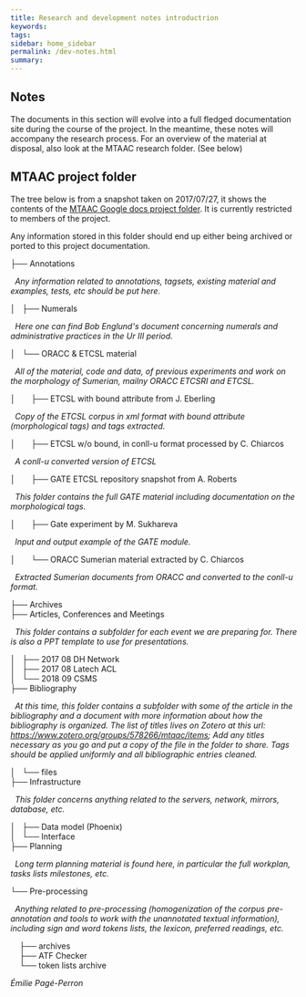 ```yaml
---
title: Research and development notes introductrion
keywords:
tags:
sidebar: home_sidebar
permalink: /dev-notes.html
summary:
---
```

## Notes

The documents in this section will evolve into a full fledged documentation site during the course of the project. In the meantime, these notes will accompany the research process. For an overview of the material at disposal, also look at the MTAAC research folder. (See below)


## MTAAC project folder

The tree below is from a snapshot taken on 2017/07/27, it shows the contents of the [MTAAC Google docs project folder](https://drive.google.com/drive/folders/0B8-deXARunnhU2FHVzVqLXA4N3M). It is currently restricted to members of the project.

Any information stored in this folder should end up either being archived or ported to this project documentation.

├── Annotations  

&nbsp;&nbsp;*Any information related to annotations, tagsets, existing material and examples, tests, etc should be put here.*

│&nbsp;&nbsp;&nbsp;├── Numerals  

&nbsp;&nbsp;*Here one can find Bob Englund's document concerning numerals and administrative practices in the Ur III period.*

│&nbsp;&nbsp;&nbsp;└── ORACC & ETCSL material  

&nbsp;&nbsp;*All of the material, code and data, of previous experiments and work on the morphology of Sumerian, mailny ORACC ETCSRI and ETCSL.*

│&nbsp;&nbsp;&nbsp;&nbsp;&nbsp;&nbsp;&nbsp;├── ETCSL with bound attribute from J. Eberling  

&nbsp;&nbsp;*Copy of the ETCSL corpus in xml format with bound attribute (morphological tags) and tags extracted.*

│&nbsp;&nbsp;&nbsp;&nbsp;&nbsp;&nbsp;&nbsp;├── ETCSL w/o bound, in conll-u format processed by C. Chiarcos  

&nbsp;&nbsp;*A conll-u converted version of ETCSL*

│&nbsp;&nbsp;&nbsp;&nbsp;&nbsp;&nbsp;&nbsp;├── GATE ETCSL repository snapshot from A. Roberts  

&nbsp;&nbsp;*This folder contains the full GATE material including documentation on the morphological tags.*

│&nbsp;&nbsp;&nbsp;&nbsp;&nbsp;&nbsp;&nbsp;├── Gate experiment by M. Sukhareva  

&nbsp;&nbsp;*Input and output example of the GATE module.*

│&nbsp;&nbsp;&nbsp;&nbsp;&nbsp;&nbsp;&nbsp;└── ORACC Sumerian material extracted by C. Chiarcos  

&nbsp;&nbsp;*Extracted Sumerian documents from ORACC and converted to the conll-u format.*

├── Archives  
├── Articles, Conferences and Meetings  

&nbsp;&nbsp;*This folder contains a subfolder for each event we are preparing for. There is also a PPT template to use for presentations.*

│&nbsp;&nbsp;&nbsp;├── 2017 08 DH Network  
│&nbsp;&nbsp;&nbsp;├── 2017 08 Latech ACL  
│&nbsp;&nbsp;&nbsp;└── 2018 09 CSMS  
├── Bibliography  

&nbsp;&nbsp;*At this time, this folder contains a subfolder with some of the article in the bibliography and a document with more information about how the bibliography is organized. The list of titles lives on Zotero at this url: https://www.zotero.org/groups/578266/mtaac/items; Add any titles necessary as you go and put a copy of the file in the folder to share. Tags should be applied uniformly and all bibliographic entries cleaned.*

│&nbsp;&nbsp;&nbsp;└── files  
├── Infrastructure  

&nbsp;&nbsp;*This folder concerns anything related to the servers, network, mirrors, database, etc.*

│&nbsp;&nbsp;&nbsp;├── Data model (Phoenix)  
│&nbsp;&nbsp;&nbsp;└── Interface  
├── Planning  

&nbsp;&nbsp;*Long term planning material is found here, in particular the full workplan, tasks lists milestones, etc.*

└── Pre-processing  

&nbsp;&nbsp;*Anything related to pre-processing (homogenization of the corpus pre-annotation and tools to work with the unannotated textual information), including sign and word tokens lists, the lexicon, preferred readings, etc.*

&nbsp;&nbsp;&nbsp;&nbsp;├── archives  
&nbsp;&nbsp;&nbsp;&nbsp;├── ATF Checker  
&nbsp;&nbsp;&nbsp;&nbsp;└── token lists archive  


*Émilie Pagé-Perron*
